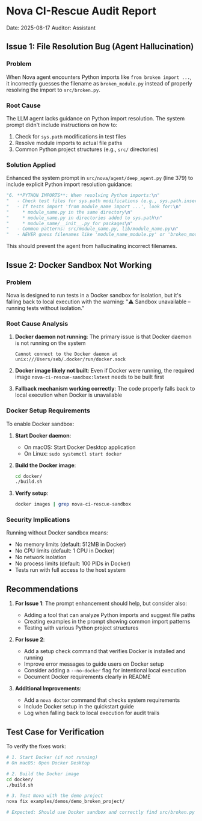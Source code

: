 # Nova CI-Rescue Audit Report

Date: 2025-08-17
Auditor: Assistant

## Issue 1: File Resolution Bug (Agent Hallucination)

### Problem

When Nova agent encounters Python imports like `from broken import ...`, it incorrectly guesses the filename as `broken_module.py` instead of properly resolving the import to `src/broken.py`.

### Root Cause

The LLM agent lacks guidance on Python import resolution. The system prompt didn't include instructions on how to:

1. Check for `sys.path` modifications in test files
2. Resolve module imports to actual file paths
3. Common Python project structures (e.g., `src/` directories)

### Solution Applied

Enhanced the system prompt in `src/nova/agent/deep_agent.py` (line 379) to include explicit Python import resolution guidance:

```python
"6. **PYTHON IMPORTS**: When resolving Python imports:\n"
"   - Check test files for sys.path modifications (e.g., sys.path.insert)\n"
"   - If tests import 'from module_name import ...', look for:\n"
"     * module_name.py in the same directory\n"
"     * module_name.py in directories added to sys.path\n"
"     * module_name/__init__.py for packages\n"
"   - Common patterns: src/module_name.py, lib/module_name.py\n"
"   - NEVER guess filenames like 'module_name_module.py' or 'broken_module.py'\n\n"
```

This should prevent the agent from hallucinating incorrect filenames.

## Issue 2: Docker Sandbox Not Working

### Problem

Nova is designed to run tests in a Docker sandbox for isolation, but it's falling back to local execution with the warning: "⚠️ Sandbox unavailable – running tests without isolation."

### Root Cause Analysis

1. **Docker daemon not running**: The primary issue is that Docker daemon is not running on the system

   ```
   Cannot connect to the Docker daemon at unix:///Users/seb/.docker/run/docker.sock
   ```

2. **Docker image likely not built**: Even if Docker were running, the required image `nova-ci-rescue-sandbox:latest` needs to be built first

3. **Fallback mechanism working correctly**: The code properly falls back to local execution when Docker is unavailable

### Docker Setup Requirements

To enable Docker sandbox:

1. **Start Docker daemon**:

   - On macOS: Start Docker Desktop application
   - On Linux: `sudo systemctl start docker`

2. **Build the Docker image**:

   ```bash
   cd docker/
   ./build.sh
   ```

3. **Verify setup**:
   ```bash
   docker images | grep nova-ci-rescue-sandbox
   ```

### Security Implications

Running without Docker sandbox means:

- No memory limits (default: 512MB in Docker)
- No CPU limits (default: 1 CPU in Docker)
- No network isolation
- No process limits (default: 100 PIDs in Docker)
- Tests run with full access to the host system

## Recommendations

1. **For Issue 1**: The prompt enhancement should help, but consider also:

   - Adding a tool that can analyze Python imports and suggest file paths
   - Creating examples in the prompt showing common import patterns
   - Testing with various Python project structures

2. **For Issue 2**:

   - Add a setup check command that verifies Docker is installed and running
   - Improve error messages to guide users on Docker setup
   - Consider adding a `--no-docker` flag for intentional local execution
   - Document Docker requirements clearly in README

3. **Additional Improvements**:
   - Add a `nova doctor` command that checks system requirements
   - Include Docker setup in the quickstart guide
   - Log when falling back to local execution for audit trails

## Test Case for Verification

To verify the fixes work:

```bash
# 1. Start Docker (if not running)
# On macOS: Open Docker Desktop

# 2. Build the Docker image
cd docker/
./build.sh

# 3. Test Nova with the demo project
nova fix examples/demos/demo_broken_project/

# Expected: Should use Docker sandbox and correctly find src/broken.py
```
